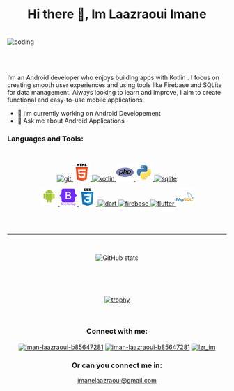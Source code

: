 

<div>
 <h1 align="center">Hi there 👋, Im Laazraoui Imane</h1>
</div>
 <br>
<img alt="coding"  src="https://user-images.githubusercontent.com/90236635/232446433-d5540fa2-fe28-4bb8-b929-cdb51fe61336.gif" align="center">
 <br>
<div>
 <br>
 <br>

<br>

<div>
 <p align="left">
 I’m an Android developer who enjoys building apps with Kotlin . 
I focus on creating smooth user experiences and using tools like Firebase and SQLite for data management. Always looking to learn and improve, I aim to create functional and easy-to-use mobile applications.
</p>
<ul>
 <li>🔭 I’m currently working on Android Developement</li>
 <li>💬 Ask me about Android Applications</li>
</ul>
</div>
<div>
<h3 align="left">Languages and Tools:</h3>
 <br>
<p align="center">  <a href="https://git-scm.com/" target="_blank" rel="noreferrer"> <img src="https://www.vectorlogo.zone/logos/git-scm/git-scm-icon.svg" alt="git" width="40" height="40"/> </a> <a href="https://www.w3.org/html/" target="_blank" rel="noreferrer"> <img src="https://raw.githubusercontent.com/devicons/devicon/master/icons/html5/html5-original-wordmark.svg" alt="html5" width="40" height="40"/> </a> <a href="https://kotlinlang.org" target="_blank" rel="noreferrer"> <img src="https://www.vectorlogo.zone/logos/kotlinlang/kotlinlang-icon.svg" alt="kotlin" width="40" height="40"/> </a> <a href="https://www.php.net" target="_blank" rel="noreferrer"> <img src="https://raw.githubusercontent.com/devicons/devicon/master/icons/php/php-original.svg" alt="php" width="40" height="40"/> </a> <a href="https://www.python.org" target="_blank" rel="noreferrer"> <img src="https://raw.githubusercontent.com/devicons/devicon/master/icons/python/python-original.svg" alt="python" width="40" height="40"/> </a> <a href="https://www.sqlite.org/" target="_blank" rel="noreferrer"> <img src="https://www.vectorlogo.zone/logos/sqlite/sqlite-icon.svg" alt="sqlite" width="40" height="40"/> </a> </p>
<p align="center">
 <a href="https://developer.android.com" target="_blank" rel="noreferrer"> <img src="https://raw.githubusercontent.com/devicons/devicon/master/icons/android/android-original-wordmark.svg" alt="android" width="40" height="40"/> </a> <a href="https://getbootstrap.com" target="_blank" rel="noreferrer"> <img src="https://raw.githubusercontent.com/devicons/devicon/master/icons/bootstrap/bootstrap-plain-wordmark.svg" alt="bootstrap" width="40" height="40"/> </a> <a href="https://www.w3schools.com/css/" target="_blank" rel="noreferrer"> <img src="https://raw.githubusercontent.com/devicons/devicon/master/icons/css3/css3-original-wordmark.svg" alt="css3" width="40" height="40"/> </a> <a href="https://dart.dev" target="_blank" rel="noreferrer"> <img src="https://www.vectorlogo.zone/logos/dartlang/dartlang-icon.svg" alt="dart" width="40" height="40"/> </a> <a href="https://firebase.google.com/" target="_blank" rel="noreferrer"> <img src="https://www.vectorlogo.zone/logos/firebase/firebase-icon.svg" alt="firebase" width="40" height="40"/> </a> <a href="https://flutter.dev" target="_blank" rel="noreferrer"> <img src="https://www.vectorlogo.zone/logos/flutterio/flutterio-icon.svg" alt="flutter" width="40" height="40"/> </a>
  <a href="https://www.mysql.com/" target="_blank" rel="noreferrer"> 
    <img src="https://raw.githubusercontent.com/devicons/devicon/master/icons/mysql/mysql-original-wordmark.svg" alt="mysql" width="40" height="40"/> 
  </a>
</p>
</div>
</div>

<br>
<br>
<hr>
<br>
<div>

<div align="center">

![GitHub stats](https://github-readme-stats.vercel.app/api?username=Iman-lzr&show_icons=true&count_private=true&theme=dark)  

</div>

<br>
<br>
<br>
<div align="center">
 
[![trophy](https://github-profile-trophy.vercel.app/?username=Iman-lzr&theme=dark_dimmed)](https://github.com/ryo-ma/github-profile-trophy)


</div>



<div>
<br>

<div align="center">

<h3 align="center">Connect with me:</h3>
 <p align="center">
<a href="https://linkedin.com/in/iman-laazraoui-b85647281" target="blank"><img align="center" src="https://raw.githubusercontent.com/rahuldkjain/github-profile-readme-generator/master/src/images/icons/Social/linked-in-alt.svg" alt="iman-laazraoui-b85647281" height="30" width="40" /></a>
<a href="https://github.com/Iman-lzr" target="blank"><img align="center" src="https://raw.githubusercontent.com/rahuldkjain/github-profile-readme-generator/master/src/images/icons/Social/github.svg" alt="iman-laazraoui-b85647281" height="30" width="40" /></a>
<a href="https://instagram.com/lzr_im" target="blank"><img align="center" src="https://raw.githubusercontent.com/rahuldkjain/github-profile-readme-generator/master/src/images/icons/Social/instagram.svg" alt="lzr_im" height="30" width="40" /></a>
</p>

<h3 align="center">Or can you connect me in:</h3>
 <p align="center">

  <a href="mailto:imanelaazraoui@gmail.com">imanelaazraoui@gmail.com</a></li>

 </p>
</div>

 
</div>
 
</div>
